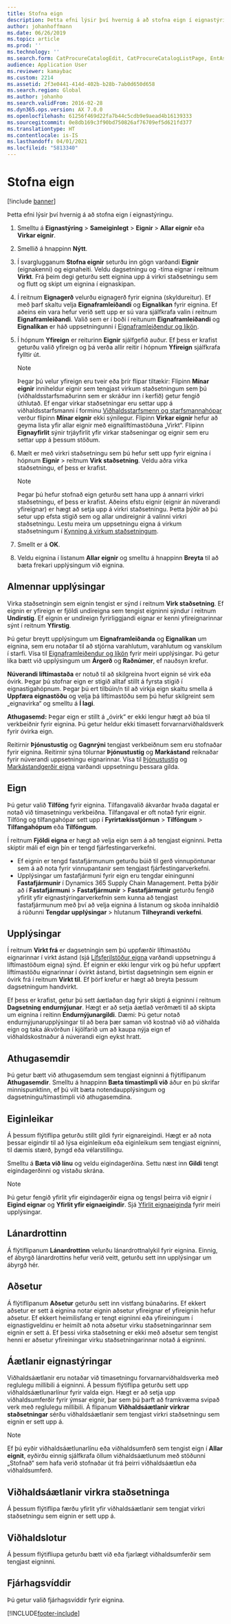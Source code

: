 ```yaml
---
title: Stofna eign
description: Þetta efni lýsir því hvernig á að stofna eign í eignastýringu.
author: johanhoffmann
ms.date: 06/26/2019
ms.topic: article
ms.prod: ''
ms.technology: ''
ms.search.form: CatProcureCatalogEdit, CatProcureCatalogListPage, EntAssetObjectTableCopyStructure, EntAssetObjectTableCreate
audience: Application User
ms.reviewer: kamaybac
ms.custom: 2214
ms.assetid: 2f3e0441-414d-402b-b28b-7ab0d650d658
ms.search.region: Global
ms.author: johanho
ms.search.validFrom: 2016-02-28
ms.dyn365.ops.version: AX 7.0.0
ms.openlocfilehash: 61256f469d22fa7b44c5cdb9e9aead4b16139333
ms.sourcegitcommit: 0e8db169c3f90bd750826af76709ef5d621fd377
ms.translationtype: HT
ms.contentlocale: is-IS
ms.lasthandoff: 04/01/2021
ms.locfileid: "5813340"
---
```

# <a name="create-an-asset"></a>Stofna eign

[!include [banner](../../includes/banner.md)]

 

Þetta efni lýsir því hvernig á að stofna eign í eignastýringu.

1. Smelltu á **Eignastýring** > **Sameiginlegt** > **Eignir** > **Allar eignir** eða **Virkar eignir**.
2. Smellið á hnappinn **Nýtt**.
3. Í svarglugganum **Stofna eignir** seturðu inn gögn varðandi **Eignir** (eignakenni) og eignaheiti. Veldu dagsetningu og -tíma eignar í reitnum **Virkt**. Frá þeim degi geturðu sett eignina upp á virkri staðsetningu sem og flutt og skipt um eignina í eignaskipan.
4. Í reitnum **Eignagerð** velurðu eignagerð fyrir eignina (skyldureitur). Ef með þarf skaltu velja **Eignaframleiðandi** og **Eignalíkan** fyrir eignina. Ef aðeins ein vara hefur verið sett upp er sú vara sjálfkrafa valin í reitnum **Eignaframleiðandi**. Valið sem er í boði í reitunum **Eignaframleiðandi** og **Eignalíkan** er háð uppsetningunni í [Eignaframleiðendur og líkön](../setup-for-objects/product-and-model.md).
5. Í hópnum **Yfireign** er reiturinn **Eignir** sjálfgefið auður. Ef þess er krafist geturðu valið yfireign og þá verða allir reitir í hópnum **Yfireign** sjálfkrafa fylltir út.
    >[!NOTE]  
    >Þegar þú velur yfireign eru tveir eða þrír flipar tiltækir: Flipinn **Mínar eignir** inniheldur eignir sem tengjast virkum staðsetningum sem þú (viðhaldsstarfsmaðurinn sem er skráður inn í kerfið) getur fengið úthlutað. Ef engar virkar staðsetningar eru settar upp á viðhaldsstarfsmanni í forminu [Viðhaldsstarfsmenn og starfsmannahópar](../setup-for-objects/workers-and-worker-groups.md) verður flipinn **Mínar eignir** ekki sýnilegur. Flipinn **Virkar eignir** hefur að geyma lista yfir allar eignir með eignalíftímastöðuna „Virkt“. Flipinn **Eignayfirlit** sýnir trjáyfirlit yfir virkar staðseningar og eignir sem eru settar upp á þessum stöðum.

6. Mælt er með virkri staðsetningu sem þú hefur sett upp fyrir eignina í hópnum **Eignir** > reitnum **Virk staðsetning**. Veldu aðra virka staðsetningu, ef þess er krafist.

    >[!NOTE]
    >Þegar þú hefur stofnað eign geturðu sett hana upp á annarri virkri staðsetningu, ef þess er krafist. Aðeins efstu eignir (eignir án núverandi yfireignar) er hægt að setja upp á virkri staðsetningu. Þetta þýðir að þú setur upp efsta stigið sem og allar undireignir á valinni virkri staðsetningu. Lestu meira um uppsetningu eigna á virkum staðsetningum í [Kynning á virkum staðsetningum](../functional-locations/introduction-to-functional-locations.md).

7. Smellt er á **OK**.
8. Veldu eignina í listanum **Allar eignir** og smelltu á hnappinn **Breyta** til að bæta frekari upplýsingum við eignina.

## <a name="general-information"></a>Almennar upplýsingar

Virka staðsetningin sem eignin tengist er sýnd í reitnum **Virk staðsetning**. Ef eignin er yfireign er fjöldi undireigna sem tengist eigninni sýndur í reitnum **Undirstig**. Ef eignin er undireign fyrirliggjandi eignar er kenni yfireignarinnar sýnt í reitnum **Yfirstig**.

Þú getur breytt upplýsingum um **Eignaframleiðanda** og **Eignalíkan** um eignina, sem eru notaðar til að stjórna varahlutum, varahlutum og vanskilum í starfi. Vísa til [Eignaframleiðendur og líkön](../setup-for-objects/product-and-model.md) fyrir meiri upplýsingar. Þú getur líka bætt við upplýsingum um **Árgerð** og **Raðnúmer**, ef nauðsyn krefur.

**Núverandi líftímastaða** er notuð til að skilgreina hvort eignin sé virk eða óvirk. Þegar þú stofnar eign er stigið alltaf stillt á fyrsta stigið í eignastigahópnum. Þegar þú ert tilbúin/n til að virkja eign skaltu smella á **Uppfæra eignastöðu** og velja þá líftímastöðu sem þú hefur skilgreint sem „eignavirka“ og smelltu á **Í lagi**.

**Athugasemd:** Þegar eign er stillt á „óvirk“ er ekki lengur hægt að búa til verkbeiðnir fyrir eignina. Þú getur heldur ekki tímasett forvarnarviðhaldsverk fyrir óvirka eign.

Reitirnir **Þjónustustig** og **Gagnrýni** tengjast verkbeiðnum sem eru stofnaðar fyrir eignina. Reitirnir sýna tölurnar **Þjónustustig** og **Markástand** reiknaðar fyrir núverandi uppsetningu eignarinnar. Vísa til [Þjónustustig](../setup-for-objects/object-priorities.md) og [Markástandgerðir eigna](../setup-for-objects/object-criticalities.md) varðandi uppsetningu þessara gilda.

## <a name="asset"></a>Eign

Þú getur valið **Tilföng** fyrir eignina. Tilfangavalið ákvarðar hvaða dagatal er notað við tímasetningu verkbeiðna. Tilfangaval er oft notað fyrir eignir. Tilföng og tilfangahópar sett upp í **Fyrirtækisstjórnun** > **Tilföngum** > **Tilfangahópum** eða **Tilföngum**.

Í reitnum **Fjöldi eigna** er hægt að velja eign sem á að tengjast eigninni. Þetta skiptir máli ef eign þín er tengd fjárfestingarverkefni.

- Ef eignin er tengd fastafjármunum geturðu búið til gerð vinnupöntunar sem á að nota fyrir vinnupantanir sem tengjast fjárfestingarverkefni. 
- Upplýsingar um fastafjármuni fyrir eign eru tengdar einingunni **Fastafjármunir** í Dynamics 365 Supply Chain Management. Þetta þýðir að í **Fastafjármuni** > **Fastafjármunir** > **Fastafjármunir** geturðu fengið yfirlit yfir eignastýringarverkefnin sem kunna að tengjast fastafjármunum með því að velja eignina á listanum og skoða innihaldið á rúðunni **Tengdar upplýsingar** > hlutanum **Tilheyrandi verkefni**.


## <a name="details"></a>Upplýsingar

Í reitnum **Virkt frá** er dagsetningin sem þú uppfærðir líftímastöðu eignarinnar í virkt ástand (sjá [Lífsferilstöður eigna](../setup-for-objects/object-stages.md) varðandi uppsetningu á líftímastöðum eigna) sýnd. Ef eignin er ekki lengur virk og þú hefur uppfært líftímastöðu eignarinnar í óvirkt ástand, birtist dagsetningin sem eignin er óvirk frá í reitnum **Virkt til**. Ef þörf krefur er hægt að breyta þessum dagsetningum handvirkt.

Ef þess er krafist, getur þú sett áætlaðan dag fyrir skipti á eigninni í reitnum **Dagsetning endurnýjunar**. Hægt er að setja áætlað verðmæti til að skipta um eignina í reitinn **Endurnýjunargildi**. Dæmi: Þú getur notað endurnýjunarupplýsingar til að bera þær saman við kostnað við að viðhalda eign og taka ákvörðun í kjölfarið um að kaupa nýja eign ef viðhaldskostnaður á núverandi eign eykst hratt.

## <a name="notes"></a>Athugasemdir

Þú getur bætt við athugasemdum sem tengjast eigninni á flýtiflipanum **Athugasemdir**. Smelltu á hnappinn **Bæta tímastimpli við** áður en þú skrifar minnispunktinn, ef þú vilt bæta notendaupplýsingum og dagsetningu/tímastimpli við athugasemdina.

## <a name="attributes"></a>Eiginleikar

Á þessum flýtiflipa geturðu stillt gildi fyrir eignareigindi. Hægt er að nota þessar eigindir til að lýsa eiginleikum eða eiginleikum sem tengjast eigninni, til dæmis stærð, þyngd eða vélarstillingu.

Smelltu á **Bæta við línu** og veldu eigindagerðina. Settu næst inn **Gildi** tengt eigindagerðinni og vistaðu skrána.

>[!NOTE] 
>Þú getur fengið yfirlit yfir eigindagerðir eigna og tengsl þeirra við eignir í **Eigind eignar** og **Yfirlit yfir eignaeigindir**. Sjá [Yfirlit eignaeiginda](../objects/object-specification-overview.md) fyrir meiri upplýsingar.

## <a name="vendor"></a>Lánardrottinn

Á flýtiflipanum **Lánardrottinn** velurðu lánardrottnalykil fyrir eignina. Einnig, ef ábyrgð lánardrottins hefur verið veitt, geturðu sett inn upplýsingar um ábyrgð hér.

## <a name="address"></a>Aðsetur

Á flýtiflipanum **Aðsetur** geturðu sett inn vistfang búnaðarins. Ef ekkert aðsetur er sett á eignina notar eignin aðsetur yfireignar ef yfireignin hefur aðsetur. Ef ekkert heimilisfang er tengt eigninni eða yfireiningum í eignastigveldinu er heimilt að nota aðsetur virku staðsetningarinnar sem eignin er sett á. Ef þessi virka staðsetning er ekki með aðsetur sem tengist henni er aðsetur yfireiningar virku staðsetningarinnar notað á eigninni.

## <a name="asset-management-plans"></a>Áætlanir eignastýringar

Viðhaldsáætlanir eru notaðar við tímasetningu forvarnarviðhaldsverka með reglulegu millibili á eigninni. Á þessum flýtiflipa geturðu sett upp viðhaldsáætlunarlínur fyrir valda eign. Hægt er að setja upp viðhaldsumferðir fyrir ýmsar eignir, þar sem þú þarft að framkvæma svipað verk með reglulegu millibili. Á flipanum **Viðhaldsáætlanir virkrar staðsetningar** sérðu viðhaldsáætlanir sem tengjast virkri staðsetningu sem eignin er sett upp á.

>[!NOTE]
>Ef þú eyðir viðhaldsáætlunarlínu eða viðhaldsumferð sem tengist eign í **Allar eignit**, eyðirðu einnig sjálfkrafa öllum viðhaldsáætlunum með stöðunni „Stofnað“ sem hafa verið stofnaðar út frá þeirri viðhaldsáætlun eða viðhaldsumferð.

## <a name="functional-location-maintenance-plans"></a>Viðhaldsáætlanir virkra staðsetninga

Á þessum flýtiflipa færðu yfirlit yfir viðhaldsáætlanir sem tengjat virkri staðsetningu sem eignin er sett upp á.

## <a name="maintenance-rounds"></a>Viðhaldslotur

Á þessum flýtifliupa geturðu bætt við eða fjarlægt viðhaldsumferðir sem tengjast eigninni.

## <a name="financial-dimensions"></a>Fjárhagsvíddir

Þú getur valið fjárhagsvíddir fyrir eignina.


[!INCLUDE[footer-include](../../../includes/footer-banner.md)]